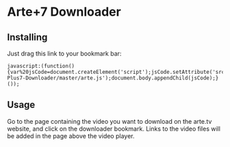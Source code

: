 Arte+7 Downloader
=================

Installing
-----------------
Just drag this link to your bookmark bar:

`````````````````
javascript:(function(){var%20jsCode=document.createElement('script');jsCode.setAttribute('src','https://raw.githubusercontent.com/eleurent/Arte-Plus7-Downloader/master/arte.js');document.body.appendChild(jsCode);}());
`````````````````

Usage
-----------------
Go to the page containing the video you want to download on the arte.tv website, and click on the downloader bookmark.
Links to the video files will be added in the page above the video player.

